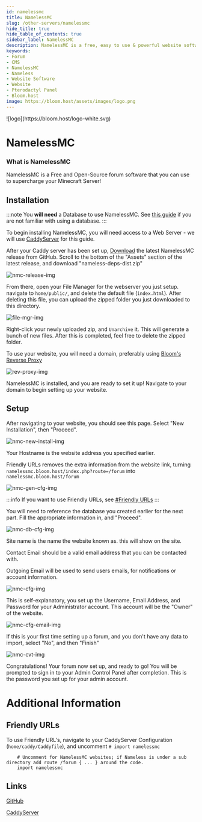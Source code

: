 ```yaml
---
id: namelessmc
title: NamelessMC
slug: /other-servers/namelessmc
hide_title: true
hide_table_of_contents: true
sidebar_label: NamelessMC
description: NamelessMC is a free, easy to use & powerful website software for your Minecraft server, which includes a large range of features.
keywords:
- Forum
- CMS
- NamelessMC
- Nameless
- Website Software
- Website
- Pterodactyl Panel
- Bloom.host
image: https://bloom.host/assets/images/logo.png
---
```


<div class="text--center">
![logo](https://bloom.host/logo-white.svg)
<h1>NamelessMC</h1>
</div>

### What is NamelessMC
NamelessMC is a Free and Open-Source forum software that you can use to supercharge your Minecraft Server!

## Installation
:::note
You **will need** a Database to use NamelessMC. See [this guide](/databases) if you are not familiar with using a database.
:::

To begin installing NamelessMC, you will need access to a Web Server - we will use [CaddyServer](/other-servers/caddy-server) for this guide.

After your Caddy server has been set up, [Download](https://github.com/NamelessMC/Nameless/releases) the latest NamelessMC release from GitHub.
Scroll to the bottom of the "Assets" section of the latest release, and download "nameless-deps-dist.zip"

![nmc-release-img](https://i.imgur.com/xasuqVz.png)

From there, open your File Manager for the webserver you just setup. navigate to `home/public/`, and delete the default file (`index.html`).
After deleting this file, you can upload the zipped folder you just downloaded to this directory.

![file-mgr-img](https://i.imgur.com/KKdmU58.png)

Right-click your newly uploaded zip, and `Unarchive` it. This will generate a bunch of new files. After this is completed, feel free to delete the zipped folder.

To use your website, you will need a domain, preferably using [Bloom's Reverse Proxy](/ports-and-proxies)

![rev-proxy-img](https://i.imgur.com/ZUxAW6g.png)

NamelessMC is installed, and you are ready to set it up! Navigate to your domain to begin setting up your website.

## Setup

After navigating to your website, you should see this page. Select "New Installation", then "Proceed".

![nmc-new-install-img](https://i.imgur.com/F7DIsxy.png)

Your Hostname is the website address you specified earlier.

Friendly URLs removes the extra information from the website link, turning `namelessmc.bloom.host/index.php?route=/forum` into `namelessmc.bloom.host/forum`

![nmc-gen-cfg-img](https://i.imgur.com/a6mxN95.png)

:::info
If you want to use Friendly URLs, see [#Friendly URLs](#friendly-urls)
:::

You will need to reference the database you created earlier for the next part.
Fill the appropriate information in, and "Proceed".

![nmc-db-cfg-img](https://i.imgur.com/xGjYJyT.png)

Site name is the name the website known as. this will show on the site.

Contact Email should be a valid email address that you can be contacted with.

Outgoing Email will be used to send users emails, for notifications or account information.

![nmc-cfg-img](https://i.imgur.com/48IsLKw.png)

This is self-explanatory, you set up the Username, Email Address, and Password for your Administrator account.
This account will be the "Owner" of the website.

![nmc-cfg-email-img](https://i.imgur.com/gdJjySS.png)

If this is your first time setting up a forum, and you don't have any data to import, select "No", and then "Finish"

![nmc-cvt-img](https://i.imgur.com/PiJildm.png)

Congratulations! Your forum now set up, and ready to go! You will be prompted to sign in to your Admin Control Panel after completion.
This is the password you set up for your admin account.

# Additional Information

## Friendly URLs
To use Friendly URL's, navigate to your CaddyServer Configuration (`home/caddy/Caddyfile`), and uncomment `# import namelessmc`
```
    # Uncomment for NamelessMC websites; if Nameless is under a sub directory add route /forum { ... } around the code.
    import namelessmc
```

## Links
[GitHub](https://github.com/NamelessMC/Nameless)

[CaddyServer](https://caddyserver.com)

